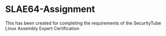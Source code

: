 # SLAE64-Assignment
This has been created for completing the requirements of the SecurityTube Linux Assembly Expert Certification
